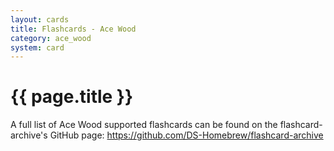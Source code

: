 ```yaml
---
layout: cards
title: Flashcards - Ace Wood
category: ace_wood
system: card
---
```


# {{ page.title }}

A full list of Ace Wood supported flashcards can be found on the flashcard-archive's GitHub page: <https://github.com/DS-Homebrew/flashcard-archive>
